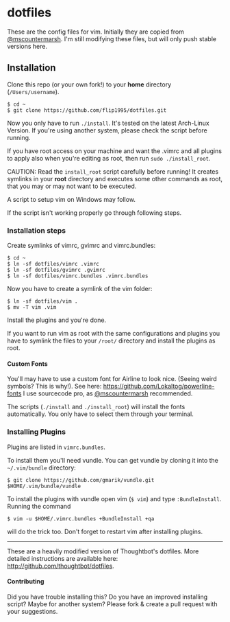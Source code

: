 dotfiles
===================

These are the config files for vim. Initially they are copied from [@mscountermarsh](https://github.com/mscoutermarsh/dotfiles). I'm still modifying these files, but will only push stable versions here.

## Installation

Clone this repo (or your own fork!) to your **home** directory (`/Users/username`).
```
$ cd ~
$ git clone https://github.com/flip1995/dotfiles.git
```

Now you only have to run `./install`. It's tested on the latest Arch-Linux Version. If you're using another system, please check the script before running.

If you have root access on your machine and want the .vimrc and all plugins to apply also when you're editing as root, then run `sudo ./install_root`. 

CAUTION: Read the `install_root` script carefully before running! It creates symlinks in your **root** directory and executes some other commands as root, that you may or may not want to be executed.

A script to setup vim on Windows may follow.

If the script isn't working properly go through following steps.

### Installation steps
Create symlinks of vimrc, gvimrc and vimrc.bundles:
```
$ cd ~
$ ln -sf dotfiles/vimrc .vimrc
$ ln -sf dotfiles/gvimrc .gvimrc
$ ln -sf dotfiles/vimrc.bundles .vimrc.bundles
```
Now you have to create a symlink of the vim folder:
```
$ ln -sf dotfiles/vim .
$ mv -T vim .vim
```
Install the plugins and you're done.

If you want to run vim as root with the same configurations and plugins you have to symlink the files to your `/root/` directory and install the plugins as root.

#### Custom Fonts
You'll may have to use a custom font for Airline to look nice. (Seeing weird symbols? This is why!). See here: https://github.com/Lokaltog/powerline-fonts
I use sourcecode pro, as [@mscountermarsh](https://github.com/mscoutermarsh/dotfiles) recommended.

The scripts (`./install` and `./install_root`) will install the fonts automatically. You only have to select them through your terminal.

### Installing Plugins
Plugins are listed in `vimrc.bundles`.

To install them you'll need vundle. You can get vundle by cloning it into the `~/.vim/bundle` directory:
```
$ git clone https://github.com/gmarik/vundle.git $HOME/.vim/bundle/vundle
```
To install the plugins with vundle open vim (`$ vim`) and type `:BundleInstall`. Running the command 
```
$ vim -u $HOME/.vimrc.bundles +BundleInstall +qa
```
will do the trick too. Don't forget to restart vim after installing plugins.

---
These are a heavily modified version of Thoughtbot's dotfiles. More detailed instructions are available here: http://github.com/thoughtbot/dotfiles.

#### Contributing
Did you have trouble installing this? Do you have an improved installing script? Maybe for another system? Please fork & create a pull request with your suggestions.
